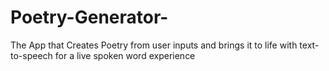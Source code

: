 # Poetry-Generator-
The App that Creates Poetry from user inputs and brings it to life with text-to-speech for a live spoken word experience 
